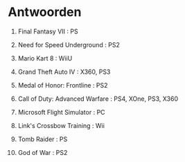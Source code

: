 # Antwoorden

1. Final Fantasy VII : PS
   
2. Need for Speed Underground : PS2
   
3. Mario Kart 8 : WiiU
   
4. Grand Theft Auto IV : X360, PS3
   
5. Medal of Honor: Frontline : PS2
   
6. Call of Duty: Advanced Warfare : PS4, XOne, PS3, X360
   
7. Microsoft Flight Simulator : PC
   
8. Link's Crossbow Training : Wii
   
9.  Tomb Raider : PS
    
10. God of War : PS2